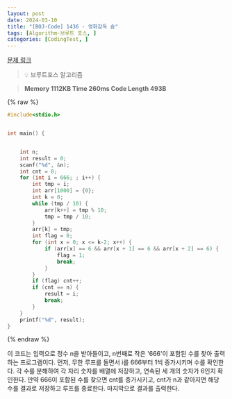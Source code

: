 ```yaml
---
layout: post
date: 2024-03-10
title: "[BOJ-Code] 1436 - 영화감독 숌"
tags: [Algorithm-브루트 포스, ]
categories: [CodingTest, ]
---
```


[문제 링크](https://www.acmicpc.net/problem/1436)


> 💡 브루트포스 알고리즘


> **Memory   1112KB                                   Time   260ms                                Code Length   493B**



{% raw %}
```c++
#include<stdio.h>


int main() {


	int n;
	int result = 0;
	scanf("%d", &n);
	int cnt = 0;
	for (int i = 666; ; i++) {
		int tmp = i;
		int arr[1000] = {0};
		int k = 0;
		while (tmp / 10) {
			arr[k++] = tmp % 10;
			tmp = tmp / 10;
		}
		arr[k] = tmp;
		int flag = 0;
		for (int x = 0; x <= k-2; x++) {
			if (arr[x] == 6 && arr[x + 1] == 6 && arr[x + 2] == 6) {
				flag = 1;
				break;
			}
		}
		if (flag) cnt++;
		if (cnt == n) {
			result = i;
			break;
		}
	}
	printf("%d", result);
}
```
{% endraw %}



이 코드는 입력으로 정수 n을 받아들이고, n번째로 작은 '666'이 포함된 수를 찾아 출력하는 프로그램이다. 먼저, 무한 루프를 돌면서 i를 666부터 1씩 증가시키며 수를 확인한다. 각 수를 분해하여 각 자리 숫자를 배열에 저장하고, 연속된 세 개의 숫자가 6인지 확인한다. 만약 666이 포함된 수를 찾으면 cnt를 증가시키고, cnt가 n과 같아지면 해당 수를 결과로 저장하고 루프를 종료한다. 마지막으로 결과를 출력한다.

